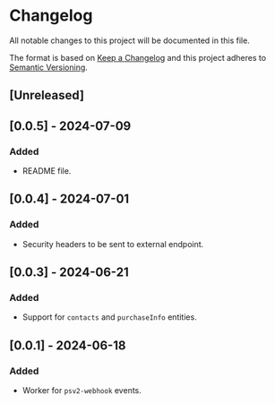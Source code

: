 # Changelog

All notable changes to this project will be documented in this file.

The format is based on [Keep a Changelog](http://keepachangelog.com/en/1.0.0/)
and this project adheres to [Semantic Versioning](http://semver.org/spec/v2.0.0.html).

## [Unreleased]

## [0.0.5] - 2024-07-09

### Added
- README file.

## [0.0.4] - 2024-07-01

### Added

- Security headers to be sent to external endpoint.

## [0.0.3] - 2024-06-21

### Added

- Support for `contacts` and `purchaseInfo` entities.

## [0.0.1] - 2024-06-18

### Added

- Worker for `psv2-webhook` events.
